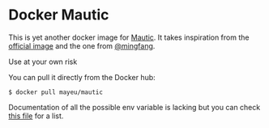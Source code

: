 # Docker Mautic

This is yet another docker image for [Mautic](https://github.com/mautic/mautic).
It takes inspiration from the [official
image](https://github.com/mautic/docker-mautic) and the one from
[@mingfang](https://github.com/mingfang/docker-mautic).

Use at your own risk

You can pull it directly from the Docker hub:
```
$ docker pull mayeu/mautic
```

Documentation of all the possible env variable is lacking but you can check
[this file](./config/local.php) for a list.
